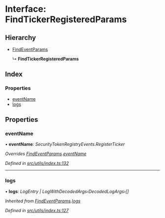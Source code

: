 # Interface: FindTickerRegisteredParams

## Hierarchy

- [FindEventParams](_utils_index_.findeventparams.md)

  ↳ **FindTickerRegisteredParams**

## Index

### Properties

- [eventName](_utils_index_.findtickerregisteredparams.md#eventname)
- [logs](_utils_index_.findtickerregisteredparams.md#logs)

## Properties

### eventName

• **eventName**: _SecurityTokenRegistryEvents.RegisterTicker_

_Overrides [FindEventParams](_utils_index_.findeventparams.md).[eventName](_utils_index_.findeventparams.md#eventname)_

_Defined in [src/utils/index.ts:132](https://github.com/PolymathNetwork/polymath-sdk/blob/c47ae7a/src/utils/index.ts#L132)_

---

### logs

• **logs**: _LogEntry | LogWithDecodedArgs‹DecodedLogArgs›[]_

_Inherited from [FindEventParams](_utils_index_.findeventparams.md).[logs](_utils_index_.findeventparams.md#logs)_

_Defined in [src/utils/index.ts:127](https://github.com/PolymathNetwork/polymath-sdk/blob/c47ae7a/src/utils/index.ts#L127)_
